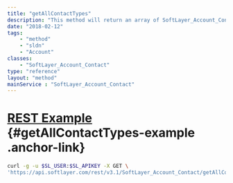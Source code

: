 ```yaml
---
title: "getAllContactTypes"
description: "This method will return an array of SoftLayer_Account_Contact_Type objects which can be used when creating or editing an account contact. "
date: "2018-02-12"
tags:
    - "method"
    - "sldn"
    - "Account"
classes:
    - "SoftLayer_Account_Contact"
type: "reference"
layout: "method"
mainService : "SoftLayer_Account_Contact"
---
```


# [REST Example](#getAllContactTypes-example) <a href="/article/rest/"><i class="fas fa-question"></i></a> {#getAllContactTypes-example .anchor-link} 
```bash
curl -g -u $SL_USER:$SL_APIKEY -X GET \
'https://api.softlayer.com/rest/v3.1/SoftLayer_Account_Contact/getAllContactTypes'
```
